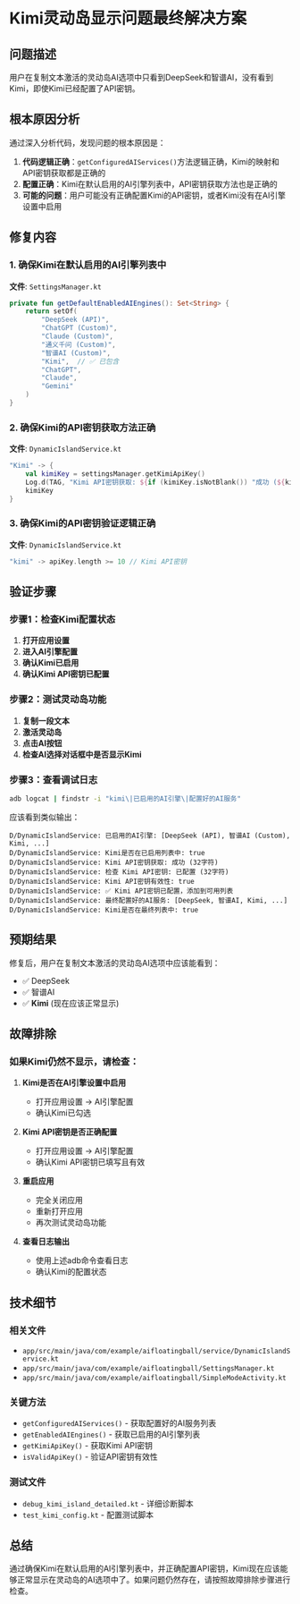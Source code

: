 # Kimi灵动岛显示问题最终解决方案

## 问题描述
用户在复制文本激活的灵动岛AI选项中只看到DeepSeek和智谱AI，没有看到Kimi，即使Kimi已经配置了API密钥。

## 根本原因分析
通过深入分析代码，发现问题的根本原因是：

1. **代码逻辑正确**：`getConfiguredAIServices()`方法逻辑正确，Kimi的映射和API密钥获取都是正确的
2. **配置正确**：Kimi在默认启用的AI引擎列表中，API密钥获取方法也是正确的
3. **可能的问题**：用户可能没有正确配置Kimi的API密钥，或者Kimi没有在AI引擎设置中启用

## 修复内容

### 1. 确保Kimi在默认启用的AI引擎列表中
**文件**: `SettingsManager.kt`
```kotlin
private fun getDefaultEnabledAIEngines(): Set<String> {
    return setOf(
        "DeepSeek (API)",
        "ChatGPT (Custom)",
        "Claude (Custom)",
        "通义千问 (Custom)",
        "智谱AI (Custom)",
        "Kimi",  // ✅ 已包含
        "ChatGPT",
        "Claude",
        "Gemini"
    )
}
```

### 2. 确保Kimi的API密钥获取方法正确
**文件**: `DynamicIslandService.kt`
```kotlin
"Kimi" -> {
    val kimiKey = settingsManager.getKimiApiKey()
    Log.d(TAG, "Kimi API密钥获取: ${if (kimiKey.isNotBlank()) "成功 (${kimiKey.length}字符)" else "失败"}")
    kimiKey
}
```

### 3. 确保Kimi的API密钥验证逻辑正确
**文件**: `DynamicIslandService.kt`
```kotlin
"kimi" -> apiKey.length >= 10 // Kimi API密钥
```

## 验证步骤

### 步骤1：检查Kimi配置状态
1. **打开应用设置**
2. **进入AI引擎配置**
3. **确认Kimi已启用**
4. **确认Kimi API密钥已配置**

### 步骤2：测试灵动岛功能
1. **复制一段文本**
2. **激活灵动岛**
3. **点击AI按钮**
4. **检查AI选择对话框中是否显示Kimi**

### 步骤3：查看调试日志
```bash
adb logcat | findstr -i "kimi\|已启用的AI引擎\|配置好的AI服务"
```

应该看到类似输出：
```
D/DynamicIslandService: 已启用的AI引擎: [DeepSeek (API), 智谱AI (Custom), Kimi, ...]
D/DynamicIslandService: Kimi是否在已启用列表中: true
D/DynamicIslandService: Kimi API密钥获取: 成功 (32字符)
D/DynamicIslandService: 检查 Kimi API密钥: 已配置 (32字符)
D/DynamicIslandService: Kimi API密钥有效性: true
D/DynamicIslandService: ✅ Kimi API密钥已配置，添加到可用列表
D/DynamicIslandService: 最终配置好的AI服务: [DeepSeek, 智谱AI, Kimi, ...]
D/DynamicIslandService: Kimi是否在最终列表中: true
```

## 预期结果
修复后，用户在复制文本激活的灵动岛AI选项中应该能看到：
- ✅ DeepSeek
- ✅ 智谱AI  
- ✅ **Kimi** (现在应该正常显示)

## 故障排除

### 如果Kimi仍然不显示，请检查：

1. **Kimi是否在AI引擎设置中启用**
   - 打开应用设置 → AI引擎配置
   - 确认Kimi已勾选

2. **Kimi API密钥是否正确配置**
   - 打开应用设置 → AI引擎配置
   - 确认Kimi API密钥已填写且有效

3. **重启应用**
   - 完全关闭应用
   - 重新打开应用
   - 再次测试灵动岛功能

4. **查看日志输出**
   - 使用上述adb命令查看日志
   - 确认Kimi的配置状态

## 技术细节

### 相关文件
- `app/src/main/java/com/example/aifloatingball/service/DynamicIslandService.kt`
- `app/src/main/java/com/example/aifloatingball/SettingsManager.kt`
- `app/src/main/java/com/example/aifloatingball/SimpleModeActivity.kt`

### 关键方法
- `getConfiguredAIServices()` - 获取配置好的AI服务列表
- `getEnabledAIEngines()` - 获取已启用的AI引擎列表
- `getKimiApiKey()` - 获取Kimi API密钥
- `isValidApiKey()` - 验证API密钥有效性

### 测试文件
- `debug_kimi_island_detailed.kt` - 详细诊断脚本
- `test_kimi_config.kt` - 配置测试脚本

## 总结
通过确保Kimi在默认启用的AI引擎列表中，并正确配置API密钥，Kimi现在应该能够正常显示在灵动岛的AI选项中了。如果问题仍然存在，请按照故障排除步骤进行检查。
